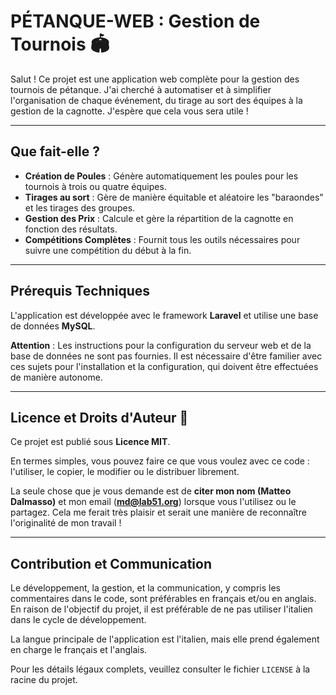 # PÉTANQUE-WEB : Gestion de Tournois 🏟️

Salut ! Ce projet est une application web complète pour la gestion des tournois de pétanque. J'ai cherché à automatiser et à simplifier l'organisation de chaque événement, du tirage au sort des équipes à la gestion de la cagnotte. J'espère que cela vous sera utile !

***

## Que fait-elle ?

* **Création de Poules** : Génère automatiquement les poules pour les tournois à trois ou quatre équipes.
* **Tirages au sort** : Gère de manière équitable et aléatoire les "baraondes" et les tirages des groupes.
* **Gestion des Prix** : Calcule et gère la répartition de la cagnotte en fonction des résultats.
* **Compétitions Complètes** : Fournit tous les outils nécessaires pour suivre une compétition du début à la fin.

***

## Prérequis Techniques

L'application est développée avec le framework **Laravel** et utilise une base de données **MySQL**.

**Attention** : Les instructions pour la configuration du serveur web et de la base de données ne sont pas fournies. Il est nécessaire d'être familier avec ces sujets pour l'installation et la configuration, qui doivent être effectuées de manière autonome.

***

## Licence et Droits d'Auteur 🤝

Ce projet est publié sous **Licence MIT**.

En termes simples, vous pouvez faire ce que vous voulez avec ce code : l'utiliser, le copier, le modifier ou le distribuer librement.

La seule chose que je vous demande est de **citer mon nom (Matteo Dalmasso)** et mon email (**md@lab51.org**) lorsque vous l'utilisez ou le partagez. Cela me ferait très plaisir et serait une manière de reconnaître l'originalité de mon travail !

***

## Contribution et Communication

Le développement, la gestion, et la communication, y compris les commentaires dans le code, sont préférables en français et/ou en anglais. En raison de l'objectif du projet, il est préférable de ne pas utiliser l'italien dans le cycle de développement.

La langue principale de l'application est l'italien, mais elle prend également en charge le français et l'anglais.

Pour les détails légaux complets, veuillez consulter le fichier `LICENSE` à la racine du projet.
